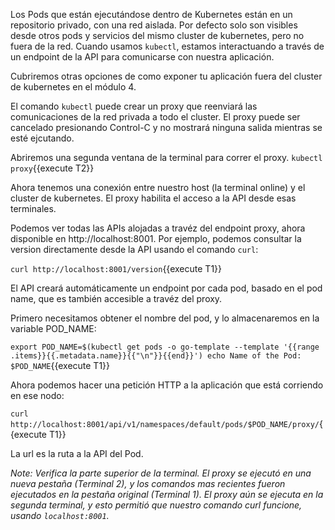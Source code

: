 Los Pods que están ejecutándose dentro de Kubernetes están en un repositorio privado, con una red aislada. Por defecto solo son visibles desde otros pods y servicios del mismo cluster de kubernetes, pero no fuera de la red.
Cuando usamos `kubectl`, estamos interactuando a través de un endpoint de la API para comunicarse con nuestra aplicación.

Cubriremos otras opciones de como exponer tu aplicación fuera del cluster de kubernetes en el módulo 4.

El comando `kubectl` puede crear un proxy que reenviará las comunicaciones de la red privada a todo el cluster. El proxy puede ser cancelado presionando Control-C  y no mostrará ninguna salida mientras se esté ejcutando.

Abriremos una segunda ventana de la terminal para correr el proxy.
`kubectl proxy`{{execute T2}}

Ahora tenemos una conexión entre nuestro host (la terminal online) y el cluster de kubernetes. El proxy habilita el acceso a la API desde esas terminales.

Podemos ver todas las APIs alojadas a travéz del endpoint proxy, ahora disponible en http://localhost:8001. Por ejemplo, podemos consultar la version directamente desde la API usando el comando `curl`:

`curl http://localhost:8001/version`{{execute T1}}

El API creará automáticamente un endpoint por cada pod, basado en el pod name, que es también accesible a travéz del proxy.

Primero necesitamos obtener el nombre del pod, y lo almacenaremos en la variable POD_NAME:

`export POD_NAME=$(kubectl get pods -o go-template --template '{{range .items}}{{.metadata.name}}{{"\n"}}{{end}}')
echo Name of the Pod: $POD_NAME`{{execute T1}}

Ahora podemos hacer una petición HTTP a la aplicación que está corriendo en ese nodo:

`curl http://localhost:8001/api/v1/namespaces/default/pods/$POD_NAME/proxy/`{{execute T1}}

La url es la ruta a la API del Pod.

*Note: Verifica la parte superior de la terminal. El proxy se ejecutó en una nueva pestaña (Terminal 2), y los comandos mas recientes fueron ejecutados en la pestaña original (Terminal 1). El proxy aún se ejecuta en la segunda terminal, y esto permitió que nuestro comando curl funcione, usando `localhost:8001`.*
